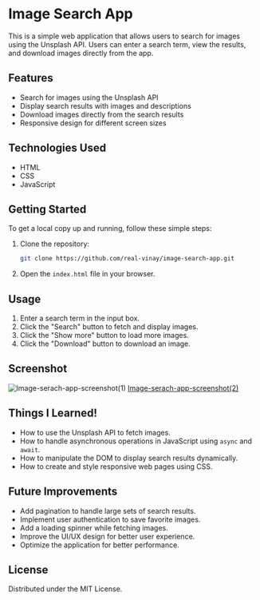 # Image Search App

This is a simple web application that allows users to search for images using the Unsplash API. Users can enter a search term, view the results, and download images directly from the app.

## Features

- Search for images using the Unsplash API
- Display search results with images and descriptions
- Download images directly from the search results
- Responsive design for different screen sizes

## Technologies Used

- HTML
- CSS
- JavaScript

## Getting Started

To get a local copy up and running, follow these simple steps:

1. Clone the repository:
    ```sh
    git clone https://github.com/real-vinay/image-search-app.git
    ```
2. Open the `index.html` file in your browser.

## Usage

1. Enter a search term in the input box.
2. Click the "Search" button to fetch and display images.
3. Click the "Show more" button to load more images.
4. Click the "Download" button to download an image.

## Screenshot

![Image-serach-app-screenshot(1)](https://github.com/user-attachments/assets/c00a1168-66a7-4328-9797-6d6a40216d29)
[Image-serach-app-screenshot(2)](https://github.com/user-attachments/assets/1b348426-8aa4-40e6-bd45-ab8a4317c070)


## Things I Learned!


- How to use the Unsplash API to fetch images.
- How to handle asynchronous operations in JavaScript using `async` and `await`.
- How to manipulate the DOM to display search results dynamically.
- How to create and style responsive web pages using CSS.

## Future Improvements

- Add pagination to handle large sets of search results.
- Implement user authentication to save favorite images.
- Add a loading spinner while fetching images.
- Improve the UI/UX design for better user experience.
- Optimize the application for better performance.

## License

Distributed under the MIT License.
